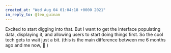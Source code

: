 ```yaml
---
created_at: "Wed Aug 04 01:04:18 +0000 2021"
in_reply_to: @leo_guinan
---
```


Excited to start digging into that. But I want to get the interface populating data, displaying it, and allowing users to start doing things first. So the cool tech gets to wait just a bit. (this is the main difference between me 6 months ago and me now, 🤣 )